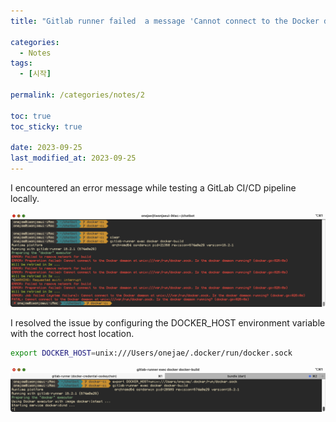 ```yaml
---
title: "Gitlab runner failed  a message 'Cannot connect to the Docker daemon at unix:///var/run/docker.sock.'"

categories:
  - Notes
tags:
  - [시작]

permalink: /categories/notes/2

toc: true
toc_sticky: true

date: 2023-09-25
last_modified_at: 2023-09-25
---
```


I encountered an error message while testing a GitLab CI/CD pipeline locally.

![img](/assets/images/posts_img/runnerfailed.png)

I resolved the issue by configuring the DOCKER_HOST environment variable with the correct host location.

```sh
export DOCKER_HOST=unix:///Users/onejae/.docker/run/docker.sock

```

![img](/assets/images/posts_img/runner.png)
